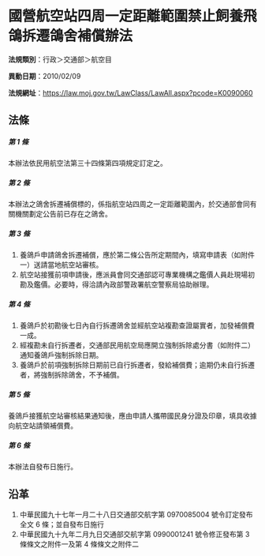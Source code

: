# 國營航空站四周一定距離範圍禁止飼養飛鴿拆遷鴿舍補償辦法

**法規類別**：行政＞交通部＞航空目

**異動日期**：2010/02/09  

**法規網址**：https://law.moj.gov.tw/LawClass/LawAll.aspx?pcode=K0090060





## 法條
##### 第 1 條
本辦法依民用航空法第三十四條第四項規定訂定之。

##### 第 2 條
本辦法之鴿舍拆遷補償標的，係指航空站四周之一定距離範圍內，於交通部會同有關機關劃定公告前已存在之鴿舍。

##### 第 3 條
1. 養鴿戶申請鴿舍拆遷補償，應於第二條公告所定期間內，填寫申請表（如附件一）送請當地航空站審核。
1. 航空站接獲前項申請後，應派員會同交通部認可專業機構之鑑價人員赴現場初勘及鑑價。必要時，得洽請內政部警政署航空警察局協助辦理。

##### 第 4 條
1. 養鴿戶於初勘後七日內自行拆遷鴿舍並經航空站複勘查證屬實者，加發補償費一成。
1. 經複勘未自行拆遷者，交通部民用航空局應開立強制拆除處分書（如附件二）通知養鴿戶強制拆除日期。
1. 養鴿戶於前項強制拆除日期前已自行拆遷者，發給補償費；逾期仍未自行拆遷者，將強制拆除鴿舍，不予補償。

##### 第 5 條
養鴿戶接獲航空站審核結果通知後，應由申請人攜帶國民身分證及印章，填具收據向航空站請領補償費。

##### 第 6 條
本辦法自發布日施行。

## 沿革
1. 中華民國九十七年一月二十八日交通部交航字第 0970085004 號令訂定發布全文 6  條；並自發布日施行
1. 中華民國九十九年二月九日交通部交航字第 0990001241 號令修正發布第 3  條條文之附件一及第 4  條條文之附件二
